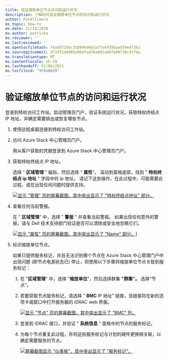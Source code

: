 ```yaml
---
title: 验证缩放单位节点访问和运行状况
description: 了解如何验证缩放单位节点的访问和运行状况
author: PatAltimore
ms.topic: how-to
ms.date: 11/13/2020
ms.author: patricka
ms.reviewer: ''
ms.lastreviewed: ''
ms.openlocfilehash: 74addf295c35099e90e3a7fe4fd95aad34e47361
ms.sourcegitcommit: d719f148005e904fa426a001a687e80730c91fda
ms.translationtype: MT
ms.contentlocale: zh-CN
ms.lasthandoff: 01/06/2021
ms.locfileid: "97910629"
---
```

# <a name="verifying-scale-unit-node-access-and-health"></a>验证缩放单位节点的访问和运行状况



登录到特权访问工作站，启动管理员门户，验证系统运行状况，获取特权终结点 IP 地址，并确定需要排出或恢复哪些节点。

1.  使用远程桌面连接到特权访问工作站。

2.  访问 Azure Stack 中心管理员门户。

    用从客户获取的凭据登录到 Azure Stack 中心管理员门户。
        
3.  获取特权终结点 IP 地址。


    选择 " **区域管理** " 磁贴，然后选择 " **属性**"。 滚动到窗格底部，找到 " **特权终结点 ip 地址** " 字段中的 ip 地址。 请记下这些操作，在此过程中，可能需要此过程，或在出现任何问题时提供支持。

    [![显示 "管理" 页的屏幕截图，其中突出显示了 "特权终结点地址" 部分。](media/image-18-inline.png)](media/image-18-expanded.png)
    
4.  查看任何当前警报。

    在 " **区域管理**" 中，选择 " **警报** " 并查看当前警报。 如果出现任何意外的警报，请与 Dell 技术支持部门验证是否可以清除或安全地忽略它们。
    
    [ ![ 显示 "属性" 页的屏幕截图，其中突出显示了 "Name" 部分。](media/image-19-inline.png)](media/image-19-expanded.png)]
    
5.  标识缩放单位节点。

    如果只提供服务标记，并且无法识别哪个节点在 Azure Stack 中心管理门户中出现问题 (即节点电源状态已) 停止，则使用以下步骤将缩放单位节点关联到服务标记：
    
    1.  在 "**区域管理**" 中，选择 "**缩放单位**"，然后选择群集 **"群集"。** 选择“节点”。
    
    1.  若要获取节点服务标记，请选择 " **BMC** IP 地址" 链接，该链接将在新的选项卡或窗口中打开服务器的 iDRAC web 界面。

        [![显示 "节点" 页的屏幕截图，其中突出显示了 "BMC" 列。](media/image-20-inline.png)](media/image-20-expanded.png) 
    
    1.  登录到 iDRAC 接口，并验证 " **系统信息** " 窗格中的节点的服务标记。
    
    1.  为每个节点重复此过程，并将这些服务标记与计划的硬件更换相关联，以确定需要服务的节点。

        [![屏幕截图显示 "仪表板"，其中突出显示了 "服务标记"。](media/image-21-inline.png)](media/image-21-expanded.png)
    
